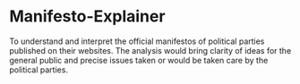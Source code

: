 # Manifesto-Explainer
<!-- ## Analyzing Political Parties Manifesto With Text Mining -->
To understand and interpret the official manifestos of political parties published on their websites. 
The analysis would bring clarity of ideas for the general public and precise issues taken or would be taken care  by the political parties.



